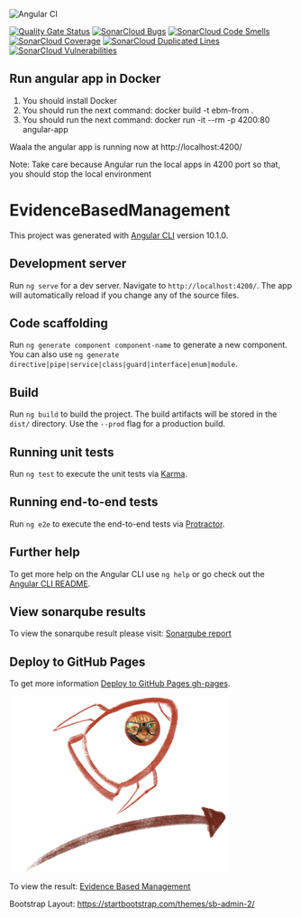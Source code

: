 


![Angular CI](https://github.com/leolplex/Evidence-Based-Management/workflows/Angular%20CI/badge.svg)

[![Quality Gate Status](https://sonarcloud.io/api/project_badges/measure?project=evidence-based-management&metric=alert_status)](https://sonarcloud.io/dashboard?id=evidence-based-management)
[![SonarCloud Bugs](https://sonarcloud.io/api/project_badges/measure?project=evidence-based-management&metric=bugs)](https://sonarcloud.io/dashboard?id=evidence-based-management)
[![SonarCloud Code Smells](https://sonarcloud.io/api/project_badges/measure?project=evidence-based-management&metric=code_smells)](https://sonarcloud.io/dashboard?id=evidence-based-management)
[![SonarCloud Coverage](https://sonarcloud.io/api/project_badges/measure?project=evidence-based-management&metric=coverage)](https://sonarcloud.io/dashboard?id=evidence-based-management)
[![SonarCloud Duplicated Lines](https://sonarcloud.io/api/project_badges/measure?project=evidence-based-management&metric=duplicated_lines_density)](https://sonarcloud.io/dashboard?id=evidence-based-management)
[![SonarCloud Vulnerabilities](https://sonarcloud.io/api/project_badges/measure?project=evidence-based-management&metric=vulnerabilities)](https://sonarcloud.io/dashboard?id=evidence-based-management)

## Run angular app in Docker
1. You should install Docker
2. You should run the next command:
    docker build -t ebm-from .
3. You should run the next command:
    docker run -it --rm -p 4200:80 angular-app

Waala the angular app is running now at http://localhost:4200/ 

Note: Take care because Angular run the local apps in 4200 port so that, you should stop the local environment

# EvidenceBasedManagement

This project was generated with [Angular CLI](https://github.com/angular/angular-cli) version 10.1.0.

## Development server

Run `ng serve` for a dev server. Navigate to `http://localhost:4200/`. The app will automatically reload if you change any of the source files.

## Code scaffolding

Run `ng generate component component-name` to generate a new component. You can also use `ng generate directive|pipe|service|class|guard|interface|enum|module`.

## Build

Run `ng build` to build the project. The build artifacts will be stored in the `dist/` directory. Use the `--prod` flag for a production build.

## Running unit tests

Run `ng test` to execute the unit tests via [Karma](https://karma-runner.github.io).

## Running end-to-end tests

Run `ng e2e` to execute the end-to-end tests via [Protractor](http://www.protractortest.org/).

## Further help

To get more help on the Angular CLI use `ng help` or go check out the [Angular CLI README](https://github.com/angular/angular-cli/blob/master/README.md).

## View sonarqube results
To view the sonarqube result please visit:  [Sonarqube report](https://sonarcloud.io/dashboard?id=evidence-based-management&branch=master)

## Deploy to GitHub Pages

To get more information [Deploy to GitHub Pages gh-pages](https://github.com/marketplace/actions/deploy-to-github-pages).

![Github Actions](https://github.com/JamesIves/github-pages-deploy-action/raw/dev/assets/icon.png)

To view the result: [Evidence Based Management](https://evidence-based-management.github.io/EBM_Front/)

Bootstrap Layout: https://startbootstrap.com/themes/sb-admin-2/


